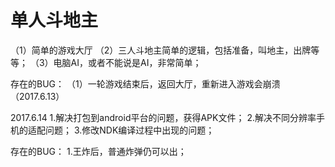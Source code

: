 # 单人斗地主

（1）简单的游戏大厅
（2）三人斗地主简单的逻辑，包括准备，叫地主，出牌等等；
（3）电脑AI，或者不能说是AI，非常简单；


存在的BUG：
（1）一轮游戏结束后，返回大厅，重新进入游戏会崩溃（2017.6.13）

2017.6.14
1.解决打包到android平台的问题，获得APK文件；
2.解决不同分辨率手机的适配问题；
3.修改NDK编译过程中出现的问题；

存在的BUG：
1.王炸后，普通炸弹仍可以出；